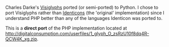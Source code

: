 Charles Darke's [Visiglyphs](http://digitalconsumption.com/forum/Visiglyphs-for-IP-visualisation) ported (or semi-ported) to Python. I chose to port Visiglyphs rather than [Identicons](http://www.docuverse.com/blog/donpark/2007/01/18/visual-security-9-block-ip-identification) (the 'original' implementation) since I understand PHP better than any of the languages Identicon was ported to.

This is a **direct port** of the PHP implementation located at http://digitalconsumption.com/userfiles/1_glyph_O_zsRzU10f8dq4R-QCW4K_xg.zip.